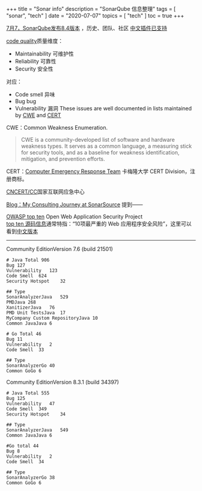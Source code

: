 +++
title = "Sonar info"
description = "SonarQube 信息整理"
tags = [
    "sonar",
    "tech"
]
date = "2020-07-07"
topics = [
    "tech"
]
toc = true
+++

[7月7，SonarQube发布8.4版本](https://www.sonarqube.org/sonarqube-8-4/) ，历史、团队、社区 [中文插件已支持](https://github.com/SonarQubeCommunity/sonar-l10n-zh/commit/ebd423699f63d250ff0589fb40923639bdc48c06)

[code quality](https://www.sonarsource.com/why-us/code-quality/)质量维度：

- Maintainability 可维护性  
- Reliability 可靠性
- Security 安全性

对应： 

- Code smell 异味
- Bug bug
- Vulnerability  漏洞 These issues are well documented in lists maintained by [CWE](https://cwe.mitre.org/) and [CERT](https://www.cert.org/)

CWE：Common Weakness Enumeration. 

> CWE  is a community-developed list of software and hardware weakness types. It serves as a common language, a measuring stick for security tools, and as a baseline for weakness identification, mitigation, and prevention efforts.

CERT：[Computer Emergency Response Team](https://en.wikipedia.org/wiki/Computer_emergency_response_team) 卡梅隆大学 CERT Division，注册商标。 

[CNCERT/CC](http://www.cert.org.cn/)国家互联网应急中心

[Blog：My Consulting Journey at SonarSource](https://blog.sonarsource.com/my-consulting-journey-at-sonarsource) 提到——

[OWASP top ten](https://owasp.org/www-project-top-ten) Open Web Application Security Project  
[top ten 源码信息](https://github.com/OWASP/www-project-top-ten/blob/master/index.md)通常特指：“10项最严重的 Web 应用程序安全风险”，这里可以看到[中文版本](https://wiki.owasp.org/images/d/dc/OWASP_Top_10_2017_%E4%B8%AD%E6%96%87%E7%89%88v1.3.pdf)


--- 

Community EditionVersion 7.6 (build 21501) 

```
# Java Total 906
Bug	127
Vulnerability	123
Code Smell	624
Security Hotspot	32

## Type
SonarAnalyzerJava	529
PMDJava	268
XanitizerJava	76
PMD Unit TestsJava	17
MyCompany Custom RepositoryJava	10
Common JavaJava	6
```

```
# Go Total 46
Bug	11
Vulnerability	2
Code Smell	33

## Type 
SonarAnalyzerGo	40
Common GoGo	6
```

Community EditionVersion 8.3.1 (build 34397) 

```
# Java Total 555 
Bug	125
Vulnerability	47
Code Smell	349
Security Hotspot	34

## Type
SonarAnalyzerJava	549
Common JavaJava	6
```

```
#Go total 44 
Bug	8
Vulnerability	2
Code Smell	34

## Type 
SonarAnalyzerGo	38
Common GoGo	6
```

